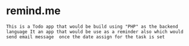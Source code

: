 # remind.me

``This is a Todo app that would be build using "PHP" as the backend language
It an app that would be use as a reminder also which would send email message 
once the date assign for the task is set
``
